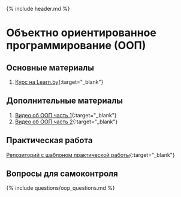 {% include header.md %}

Объектно ориентированное программирование (ООП)
===

Основные материалы
---------------------
1. [Курс на Learn.by](https://learn.by/courses/course-v1:EPAM+JC+ext1/courseware){:target="_blank"}

Дополнительные материалы
---------------------
1. [Видео об ООП часть 1](https://www.youtube.com/watch?v=dLVquhA3TQ8){:target="_blank"}
1. [Видео об ООП часть 2](https://www.youtube.com/watch?v=sCTjjkA70ec){:target="_blank"}

Практическая работа
---------------------
[Репозиторий с шаблоном практической работы](https://github.com/java-online-course/java-oop-template){:target="_blank"}

Вопросы для самоконтроля
---------------------
{% include questions/oop_questions.md %}
